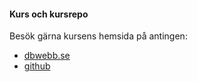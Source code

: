 #### Kurs och kursrepo

Besök gärna kursens hemsida på antingen:

* [dbwebb.se](https://dbwebb.se/kurser/oophp-v5)
* [github](https://github.com/dbwebb-se/oophp)
